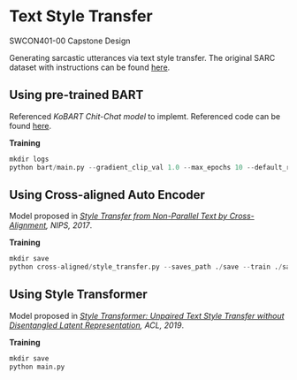 # Text Style Transfer
SWCON401-00 Capstone Design

Generating sarcastic utterances via text style transfer. The original SARC dataset with instructions can be found [here](https://github.com/NLPrinceton/SARC).

## Using pre-trained BART
Referenced *KoBART Chit-Chat model* to implemt. Referenced code can be found [here](https://github.com/haven-jeon/KoBART-chatbot).

**Training**
```python
mkdir logs
python bart/main.py --gradient_clip_val 1.0 --max_epochs 10 --default_root_dir logs --gpus 1
```
## Using Cross-aligned Auto Encoder
Model proposed in *[Style Transfer from Non-Parallel Text by Cross-Alignment](https://arxiv.org/pdf/1905.05621.pdf), NIPS, 2017*.

**Training**
```python
mkdir save
python cross-aligned/style_transfer.py --saves_path ./save --train ./sarc/sarc.train --max_epochs 120 --vocab ./tmp/sarc.vocab

```
## Using Style Transformer
Model proposed in *[Style Transformer: Unpaired Text Style Transfer without Disentangled Latent Representation](https://arxiv.org/pdf/1705.09655.pdf), ACL, 2019*.

**Training**
```python
mkdir save
python main.py
```
